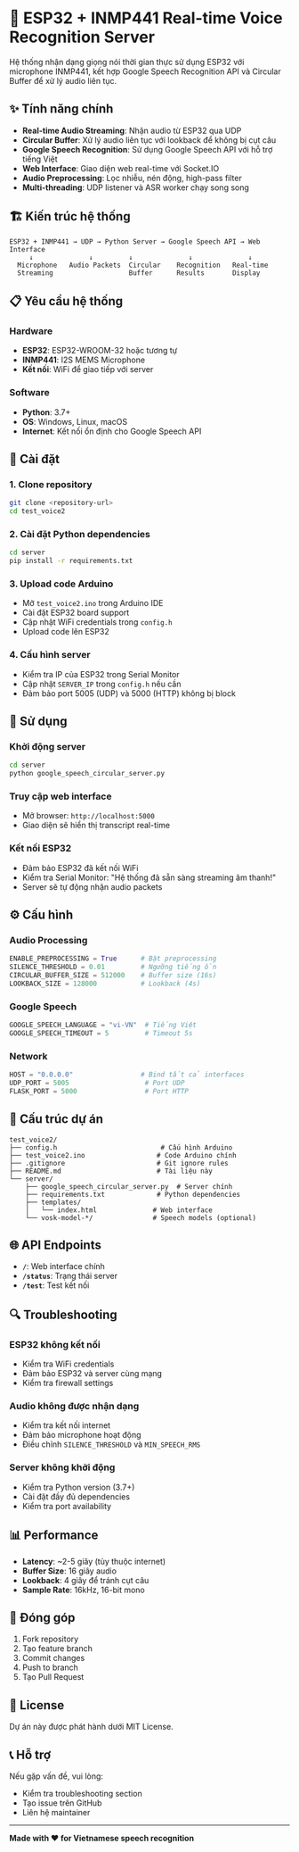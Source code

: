 # 🎤 ESP32 + INMP441 Real-time Voice Recognition Server

Hệ thống nhận dạng giọng nói thời gian thực sử dụng ESP32 với microphone INMP441, kết hợp Google Speech Recognition API và Circular Buffer để xử lý audio liên tục.

## ✨ Tính năng chính

- **Real-time Audio Streaming**: Nhận audio từ ESP32 qua UDP
- **Circular Buffer**: Xử lý audio liên tục với lookback để không bị cụt câu
- **Google Speech Recognition**: Sử dụng Google Speech API với hỗ trợ tiếng Việt
- **Web Interface**: Giao diện web real-time với Socket.IO
- **Audio Preprocessing**: Lọc nhiễu, nén động, high-pass filter
- **Multi-threading**: UDP listener và ASR worker chạy song song

## 🏗️ Kiến trúc hệ thống

```
ESP32 + INMP441 → UDP → Python Server → Google Speech API → Web Interface
     ↓              ↓         ↓              ↓              ↓
  Microphone   Audio Packets  Circular    Recognition   Real-time
  Streaming                   Buffer      Results       Display
```

## 📋 Yêu cầu hệ thống

### Hardware
- **ESP32**: ESP32-WROOM-32 hoặc tương tự
- **INMP441**: I2S MEMS Microphone
- **Kết nối**: WiFi để giao tiếp với server

### Software
- **Python**: 3.7+
- **OS**: Windows, Linux, macOS
- **Internet**: Kết nối ổn định cho Google Speech API

## 🚀 Cài đặt

### 1. Clone repository
```bash
git clone <repository-url>
cd test_voice2
```

### 2. Cài đặt Python dependencies
```bash
cd server
pip install -r requirements.txt
```

### 3. Upload code Arduino
- Mở `test_voice2.ino` trong Arduino IDE
- Cài đặt ESP32 board support
- Cập nhật WiFi credentials trong `config.h`
- Upload code lên ESP32

### 4. Cấu hình server
- Kiểm tra IP của ESP32 trong Serial Monitor
- Cập nhật `SERVER_IP` trong `config.h` nếu cần
- Đảm bảo port 5005 (UDP) và 5000 (HTTP) không bị block

## 🔧 Sử dụng

### Khởi động server
```bash
cd server
python google_speech_circular_server.py
```

### Truy cập web interface
- Mở browser: `http://localhost:5000`
- Giao diện sẽ hiển thị transcript real-time

### Kết nối ESP32
- Đảm bảo ESP32 đã kết nối WiFi
- Kiểm tra Serial Monitor: "Hệ thống đã sẵn sàng streaming âm thanh!"
- Server sẽ tự động nhận audio packets

## ⚙️ Cấu hình

### Audio Processing
```python
ENABLE_PREPROCESSING = True      # Bật preprocessing
SILENCE_THRESHOLD = 0.01         # Ngưỡng tiếng ồn
CIRCULAR_BUFFER_SIZE = 512000    # Buffer size (16s)
LOOKBACK_SIZE = 128000           # Lookback (4s)
```

### Google Speech
```python
GOOGLE_SPEECH_LANGUAGE = "vi-VN"  # Tiếng Việt
GOOGLE_SPEECH_TIMEOUT = 5         # Timeout 5s
```

### Network
```python
HOST = "0.0.0.0"                 # Bind tất cả interfaces
UDP_PORT = 5005                   # Port UDP
FLASK_PORT = 5000                 # Port HTTP
```

## 📁 Cấu trúc dự án

```
test_voice2/
├── config.h                          # Cấu hình Arduino
├── test_voice2.ino                  # Code Arduino chính
├── .gitignore                       # Git ignore rules
├── README.md                        # Tài liệu này
└── server/
    ├── google_speech_circular_server.py  # Server chính
    ├── requirements.txt             # Python dependencies
    ├── templates/
    │   └── index.html              # Web interface
    └── vosk-model-*/               # Speech models (optional)
```

## 🌐 API Endpoints

- **`/`**: Web interface chính
- **`/status`**: Trạng thái server
- **`/test`**: Test kết nối

## 🔍 Troubleshooting

### ESP32 không kết nối
- Kiểm tra WiFi credentials
- Đảm bảo ESP32 và server cùng mạng
- Kiểm tra firewall settings

### Audio không được nhận dạng
- Kiểm tra kết nối internet
- Đảm bảo microphone hoạt động
- Điều chỉnh `SILENCE_THRESHOLD` và `MIN_SPEECH_RMS`

### Server không khởi động
- Kiểm tra Python version (3.7+)
- Cài đặt đầy đủ dependencies
- Kiểm tra port availability

## 📊 Performance

- **Latency**: ~2-5 giây (tùy thuộc internet)
- **Buffer Size**: 16 giây audio
- **Lookback**: 4 giây để tránh cụt câu
- **Sample Rate**: 16kHz, 16-bit mono

## 🤝 Đóng góp

1. Fork repository
2. Tạo feature branch
3. Commit changes
4. Push to branch
5. Tạo Pull Request

## 📄 License

Dự án này được phát hành dưới MIT License.

## 📞 Hỗ trợ

Nếu gặp vấn đề, vui lòng:
- Kiểm tra troubleshooting section
- Tạo issue trên GitHub
- Liên hệ maintainer

---

**Made with ❤️ for Vietnamese speech recognition** 